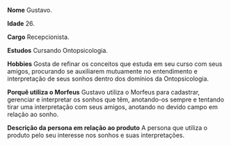**Nome**
Gustavo.

**Idade**
26.

**Cargo**
Recepcionista.

**Estudos**
Cursando Ontopsicologia.

**Hobbies**
Gosta de refinar os conceitos que estuda em seu curso com seus amigos, procurando se auxiliarem mutuamente no entendimento e interpretação de seus sonhos dentro dos domínios da Ontopsicologia.

**Porquê utiliza o Morfeus**
Gustavo utiliza o Morfeus para cadastrar, gerenciar e interpretar os sonhos que têm, anotando-os sempre e tentando tirar uma interpretação com seus amigos, anotando no devido campo em relação ao sonho.

**Descrição da persona em relação ao produto**
A persona que utiliza o produto pelo seu interesse nos sonhos e suas interpretações.
